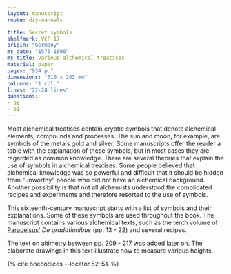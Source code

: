 ```yaml
---
layout: manuscript
route: diy-manuals

title: Secret symbols
shelfmark: VCF 17
origin: "Germany"
ms_date: "1575-1600"
ms_title: Various alchemical treatises
material: paper
pages: "934 p."
dimensions: "310 x 203 mm"
columns: "1 col."
lines: "22-28 lines"
questions:
- a6
- b1
---
```


Most alchemical treatises contain cryptic symbols that denote alchemical
elements, compounds and processes. The sun and moon, for example, are
symbols of the metals gold and silver. Some manuscripts offer the reader
a table with the explanation of these symbols, but in most cases they
are regarded as common knowledge. There are several theories that
explain the use of symbols in alchemical treatises. Some people believed
that alchemical knowledge was so powerful and difficult that it should
be hidden from "unworthy" people who did not have an alchemical
background. Another possibility is that not all alchemists understood
the complicated recipes and experiments and therefore resorted to the
use of symbols.

This sixteenth-century manuscript starts with a list of symbols and
their explanations. Some of these symbols are used throughout the book.
The manuscript contains various alchemical texts, such as the tenth
volume of [Paracelsus'](https://en.wikipedia.org/wiki/Paracelsus) *De gradationibus* (pp.
<span data-fol="13" class="fref">13</span> - <span data-fol="22" class="fref">22</span>) and several recipes.

The text on altimetry between pp. <span data-fol="209" class="fref">209</span> -
<span data-fol="217" class="fref">217</span> was added later on. The
elaborate drawings in this text illustrate how to measure various
heights.

{% cite boecodices --locator 52-54 %}